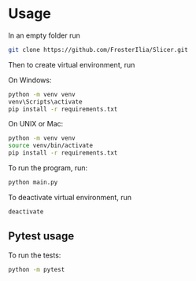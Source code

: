 # Usage

In an empty folder run
```bash
git clone https://github.com/FrosterIlia/Slicer.git
```
Then to create virtual environment, run

On Windows:
```bash
python -m venv venv
venv\Scripts\activate
pip install -r requirements.txt
```

On UNIX or Mac:
```bash
python -m venv venv
source venv/bin/activate
pip install -r requirements.txt
```

To run the program, run:
```bash
python main.py
```

To deactivate virtual environment, run
```bash
deactivate
```

## Pytest usage

To run the tests:
```bash
python -m pytest
```